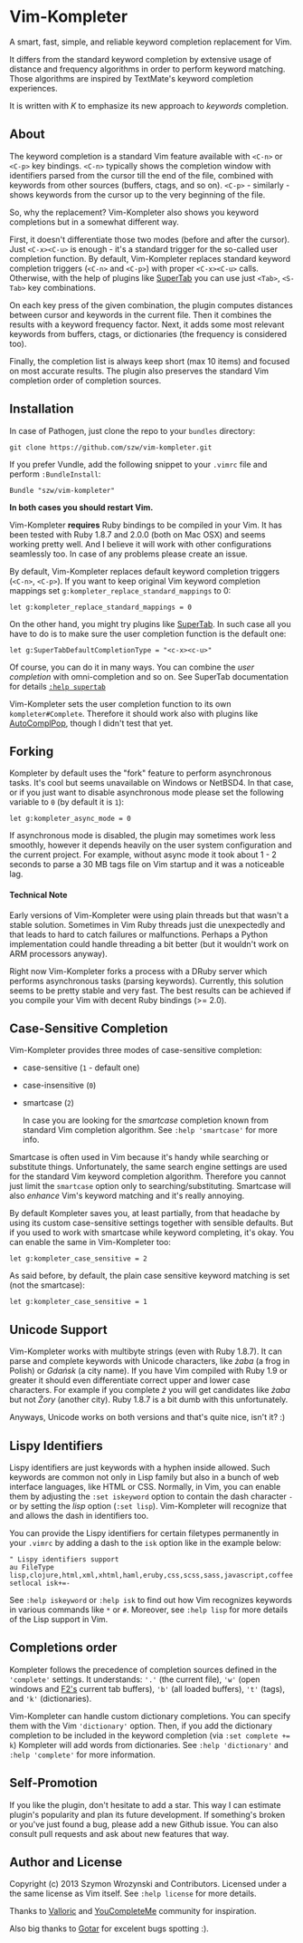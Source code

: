 Vim-Kompleter
=============

A smart, fast, simple, and reliable keyword completion replacement for Vim.

It differs from the standard keyword completion by extensive usage of distance and frequency
algorithms in order to perform keyword matching. Those algorithms are inspired by TextMate's keyword
completion experiences.

It is written with _K_ to emphasize its new approach to _keywords_ completion.


About
-----

The keyword completion is a standard Vim feature available with `<C-n>` or `<C-p>` key bindings.
`<C-n>` typically shows the completion window with identifiers parsed from the cursor till the end
of the file, combined with keywords from other sources (buffers, ctags, and so on). `<C-p>`
\- similarly - shows keywords from the cursor up to the very beginning of the file.

So, why the replacement? Vim-Kompleter also shows you keyword completions but in a somewhat
different way.

First, it doesn't differentiate those two modes (before and after the cursor). Just `<C-x><C-u>` 
is enough - it's a standard trigger for the so-called user completion function. By default,
Vim-Kompleter replaces standard keyword completion triggers (`<C-n>` and `<C-p>`) with proper
`<C-x><C-u>` calls. Otherwise, with the help of plugins like
[SuperTab](https://github.com/ervandew/supertab) you can use just `<Tab>`, `<S-Tab>` key
combinations.

On each key press of the given combination, the plugin computes distances between cursor and
keywords in the current file. Then it combines the results with a keyword frequency factor. 
Next, it adds some most relevant keywords from buffers, ctags, or dictionaries 
(the frequency is considered too).

Finally, the completion list is always keep short (max 10 items) and focused on most accurate
results. The plugin also preserves the standard Vim completion order of completion sources.


Installation
------------

In case of Pathogen, just clone the repo to your `bundles` directory:

    git clone https://github.com/szw/vim-kompleter.git

If you prefer Vundle, add the following snippet to your `.vimrc` file and perform `:BundleInstall`:

    Bundle "szw/vim-kompleter"

**In both cases you should restart Vim.**

Vim-Kompleter **requires** Ruby bindings to be compiled in your Vim. It has been tested with Ruby
1.8.7 and 2.0.0 (both on Mac OSX) and seems working pretty well. And I believe it will work with
other configurations seamlessly too. In case of any problems please create an issue.

By default, Vim-Kompleter replaces default keyword completion triggers (`<C-n>`, `<C-p>`). If you
want to keep original Vim keyword completion mappings set `g:kompleter_replace_standard_mappings` to
0:

    let g:kompleter_replace_standard_mappings = 0

On the other hand, you might try plugins like [SuperTab](https://github.com/ervandew/supertab). In
such case all you have to do is to make sure the user completion function is the default one:

    let g:SuperTabDefaultCompletionType = "<c-x><c-u>"

Of course, you can do it in many ways. You can combine the _user completion_ with omni-completion
and so on. See SuperTab documentation for details [`:help
supertab`](https://github.com/ervandew/supertab/blob/master/doc/supertab.txt)

Vim-Kompleter sets the user completion function to its own `kompleter#Complete`. Therefore it should
work also with plugins like [AutoComplPop](http://www.vim.org/scripts/script.php?script_id=1879),
though I didn't test that yet.


Forking
-------

Kompleter by default uses the "fork" feature to perform asynchronous tasks. It's cool but seems
unavailable on Windows or NetBSD4. In that case, or if you just want to disable asynchronous mode
please set the following variable to `0` (by default it is `1`):

    let g:kompleter_async_mode = 0

If asynchronous mode is disabled, the plugin may sometimes work less smoothly, however it depends
heavily on the user system configuration and the current project. For example, without async mode it
took about 1 - 2 seconds to parse a 30 MB tags file on Vim startup and it was a noticeable lag.


#### Technical Note ####

Early versions of Vim-Kompleter were using plain threads but that wasn't a stable solution.
Sometimes in Vim Ruby threads just die unexpectedly and that leads to hard to catch failures or
malfunctions. Perhaps a Python implementation could handle threading a bit better (but it wouldn't
work on ARM processors anyway).

Right now Vim-Kompleter forks a process with a DRuby server which performs asynchronous tasks
(parsing keywords). Currently, this solution seems to be pretty stable and very fast. The best
results can be achieved if you compile your Vim with decent Ruby bindings (>= 2.0).


Case-Sensitive Completion
-------------------------

Vim-Kompleter provides three modes of case-sensitive completion:

* case-sensitive (`1` - default one)

* case-insensitive (`0`)

* smartcase (`2`)

  In case you are looking for the _smartcase_ completion known from standard Vim completion algorithm.
  See `:help 'smartcase'` for more info.

Smartcase is often used in Vim because it's handy while searching or substitute things.
Unfortunately, the same search engine settings are used for the standard Vim keyword completion
algorithm. Therefore you cannot just limit the `smartcase` option only to searching/substituting.
Smartcase will also _enhance_ Vim's keyword matching and it's really annoying.

By default Kompleter saves you, at least partially, from that headache by using its custom
case-sensitive settings together with sensible defaults. But if you used to work with
smartcase while keyword completing, it's okay. You can enable the same in Vim-Kompleter too:

    let g:kompleter_case_sensitive = 2

As said before, by default, the plain case sensitive keyword matching is set (not the smartcase):

    let g:kompleter_case_sensitive = 1


Unicode Support
---------------

Vim-Kompleter works with multibyte strings (even with Ruby 1.8.7). It can parse and complete
keywords with Unicode characters, like _żaba_ (a frog in Polish) or _Gdańsk_ (a city name). If you
have Vim compiled with Ruby 1.9 or greater it should even differentiate correct upper and lower case
characters. For example if you complete _ż_ you will get candidates like _żaba_ but not _Żory_
(another city). Ruby 1.8.7 is a bit dumb with this unfortunately. 

Anyways, Unicode works on both versions and that's quite nice, isn't it? :)


Lispy Identifiers
-----------------

Lispy identifiers are just keywords with a hyphen inside allowed. Such keywords are common not only
in Lisp family but also in a bunch of web interface languages, like HTML or CSS. Normally, in Vim,
you can enable them by adjusting the `:set iskeyword` option to contain the dash character `-` or
by setting the _lisp_ option (`:set lisp`). Vim-Kompleter will recognize that and allows the dash in
identifiers too.

You can provide the Lispy identifiers for certain filetypes permanently in your `.vimrc` by adding
a dash to the `isk` option like in the example below:

    " Lispy identifiers support
    au FileType lisp,clojure,html,xml,xhtml,haml,eruby,css,scss,sass,javascript,coffee setlocal isk+=-

See `:help iskeyword` or `:help isk` to find out how Vim recognizes keywords in various commands like
`*` or `#`. Moreover, see `:help lisp` for more details of the Lisp support in Vim.


Completions order
-----------------

Kompleter follows the precedence of completion sources defined in the `'complete'` settings. It
understands: `'.'` (the current file), `'w'` (open windows and [F2's](https://github.com/szw/vim-f2)
current tab buffers), `'b'` (all loaded buffers), `'t'` (tags), and `'k'` (dictionaries). 

Vim-Kompleter can handle custom dictionary completions. You can specify them with the Vim
`'dictionary'` option. Then, if you add the dictionary completion to be included in the keyword
completion (via `:set complete += k`) Kompleter will add words from dictionaries. See 
`:help 'dictionary'` and `:help 'complete'` for more information.


Self-Promotion
--------------

If you like the plugin, don't hesitate to add a star. This way I can estimate plugin's popularity
and plan its future development. If something's broken or you've just found a bug, please add a new
Github issue. You can also consult pull requests and ask about new features that way.


Author and License
------------------

Copyright (c) 2013 Szymon Wrozynski and Contributors. Licensed under a the same license as Vim
itself. See `:help license` for more details.

Thanks to [Valloric](https://github.com/Valloric) and
[YouCompleteMe](https://github.com/Valloric/YouCompleteMe) community for inspiration.

Also big thanks to [Gotar](https://github.com/gotar) for excelent bugs spotting :).

